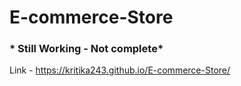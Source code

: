 # E-commerce-Store

<h3>* Still Working - Not complete*</h3>

Link - https://kritika243.github.io/E-commerce-Store/
